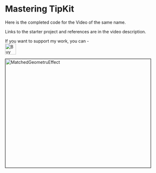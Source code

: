 # Mastering TipKit

Here is the completed code for the Video of the same name.

Links to the starter project and references are in the video description.



If you want to support my work, you can - </br>
<a href='https://ko-fi.com/Z8Z22WRVG' target='_blank'><img height='36' style='border:0px;height:36px;' src='https://cdn.ko-fi.com/cdn/kofi3.png?v=2' border='0' alt='Buy Me a Coffee at ko-fi.com' /></a>

<a href="http://www.youtube.com/watch?feature=player_embedded&v=jcn6tdofUVk
" target="_blank"><img src="http://img.youtube.com/vi/jcn6tdofUVk/0.jpg" 
alt="MatchedGeometruEffect" width="480" height="360" border="1" /></a>



